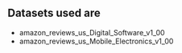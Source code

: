 ## Datasets used are
- amazon_reviews_us_Digital_Software_v1_00
- amazon_reviews_us_Mobile_Electronics_v1_00